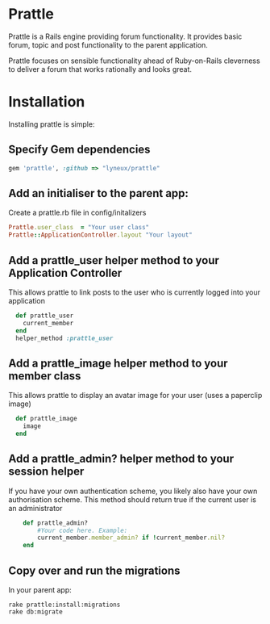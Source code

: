 # Prattle

Prattle is a Rails engine providing forum functionality. It provides basic forum, topic and post functionality to the parent application.

Prattle focuses on sensible functionality ahead of Ruby-on-Rails cleverness to deliver a forum that works rationally and looks great.

# Installation

Installing prattle is simple:

## Specify Gem dependencies

```ruby
gem 'prattle', :github => "lyneux/prattle"
```

## Add an initialiser to the parent app:
Create a prattle.rb file in config/initalizers

```ruby
Prattle.user_class  = "Your user class"
Prattle::ApplicationController.layout "Your layout"
```
## Add a prattle_user helper method to your Application Controller
This allows prattle to link posts to the user who is currently logged into your application

```ruby
  def prattle_user
    current_member
  end
  helper_method :prattle_user


```

## Add a prattle_image helper method to your member class
This allows prattle to display an avatar image for your user (uses a paperclip image)

```ruby
  def prattle_image
    image
  end
```

## Add a prattle_admin? helper method to your session helper
If you have your own authentication scheme, you likely also have your own authorisation scheme. This method should return true if the current user is an administrator

```ruby
  	def prattle_admin?
		#Your code here. Example:
		current_member.member_admin? if !current_member.nil?
	end
```

## Copy over and run the migrations

In your parent app:

```shell
rake prattle:install:migrations
rake db:migrate
```

